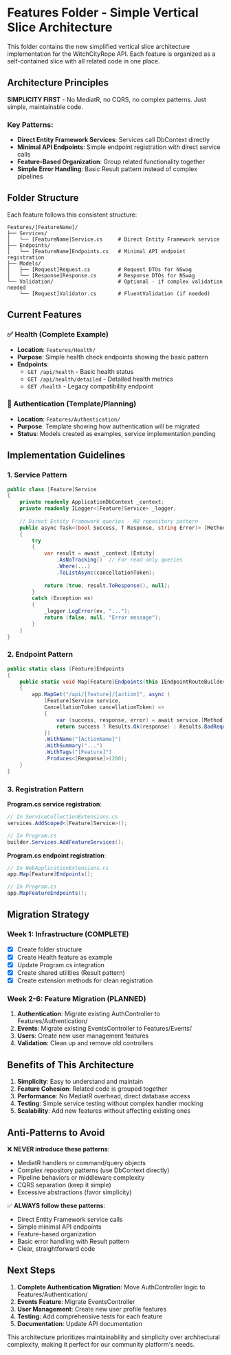 # Features Folder - Simple Vertical Slice Architecture

This folder contains the new simplified vertical slice architecture implementation for the WitchCityRope API. Each feature is organized as a self-contained slice with all related code in one place.

## Architecture Principles

**SIMPLICITY FIRST** - No MediatR, no CQRS, no complex patterns. Just simple, maintainable code.

### Key Patterns:
- **Direct Entity Framework Services**: Services call DbContext directly
- **Minimal API Endpoints**: Simple endpoint registration with direct service calls
- **Feature-Based Organization**: Group related functionality together
- **Simple Error Handling**: Basic Result pattern instead of complex pipelines

## Folder Structure

Each feature follows this consistent structure:

```
Features/[FeatureName]/
├── Services/
│   └── [FeatureName]Service.cs     # Direct Entity Framework service
├── Endpoints/
│   └── [FeatureName]Endpoints.cs   # Minimal API endpoint registration
├── Models/
│   ├── [Request]Request.cs         # Request DTOs for NSwag
│   └── [Response]Response.cs       # Response DTOs for NSwag
└── Validation/                     # Optional - if complex validation needed
    └── [Request]Validator.cs       # FluentValidation (if needed)
```

## Current Features

### ✅ Health (Complete Example)
- **Location**: `Features/Health/`
- **Purpose**: Simple health check endpoints showing the basic pattern
- **Endpoints**:
  - `GET /api/health` - Basic health status
  - `GET /api/health/detailed` - Detailed health metrics
  - `GET /health` - Legacy compatibility endpoint

### 🚧 Authentication (Template/Planning)
- **Location**: `Features/Authentication/`
- **Purpose**: Template showing how authentication will be migrated
- **Status**: Models created as examples, service implementation pending

## Implementation Guidelines

### 1. Service Pattern
```csharp
public class [Feature]Service
{
    private readonly ApplicationDbContext _context;
    private readonly ILogger<[Feature]Service> _logger;
    
    // Direct Entity Framework queries - NO repository pattern
    public async Task<(bool Success, T Response, string Error)> [Method]Async(...)
    {
        try
        {
            var result = await _context.[Entity]
                .AsNoTracking()  // For read-only queries
                .Where(...)
                .ToListAsync(cancellationToken);
            
            return (true, result.ToResponse(), null);
        }
        catch (Exception ex)
        {
            _logger.LogError(ex, "...");
            return (false, null, "Error message");
        }
    }
}
```

### 2. Endpoint Pattern
```csharp
public static class [Feature]Endpoints
{
    public static void Map[Feature]Endpoints(this IEndpointRouteBuilder app)
    {
        app.MapGet("/api/[feature]/[action]", async (
            [Feature]Service service,
            CancellationToken cancellationToken) =>
            {
                var (success, response, error) = await service.[Method]Async(cancellationToken);
                return success ? Results.Ok(response) : Results.BadRequest(error);
            })
            .WithName("[ActionName]")
            .WithSummary("...")
            .WithTags("[Feature]")
            .Produces<[Response]>(200);
    }
}
```

### 3. Registration Pattern

**Program.cs service registration**:
```csharp
// In ServiceCollectionExtensions.cs
services.AddScoped<[Feature]Service>();

// In Program.cs
builder.Services.AddFeatureServices();
```

**Program.cs endpoint registration**:
```csharp
// In WebApplicationExtensions.cs
app.Map[Feature]Endpoints();

// In Program.cs
app.MapFeatureEndpoints();
```

## Migration Strategy

### Week 1: Infrastructure (COMPLETE)
- [x] Create folder structure
- [x] Create Health feature as example
- [x] Update Program.cs integration
- [x] Create shared utilities (Result pattern)
- [x] Create extension methods for clean registration

### Week 2-6: Feature Migration (PLANNED)
1. **Authentication**: Migrate existing AuthController to Features/Authentication/
2. **Events**: Migrate existing EventsController to Features/Events/
3. **Users**: Create new user management features
4. **Validation**: Clean up and remove old controllers

## Benefits of This Architecture

1. **Simplicity**: Easy to understand and maintain
2. **Feature Cohesion**: Related code is grouped together
3. **Performance**: No MediatR overhead, direct database access
4. **Testing**: Simple service testing without complex handler mocking
5. **Scalability**: Add new features without affecting existing ones

## Anti-Patterns to Avoid

❌ **NEVER introduce these patterns**:
- MediatR handlers or command/query objects
- Complex repository patterns (use DbContext directly)
- Pipeline behaviors or middleware complexity
- CQRS separation (keep it simple)
- Excessive abstractions (favor simplicity)

✅ **ALWAYS follow these patterns**:
- Direct Entity Framework service calls
- Simple minimal API endpoints
- Feature-based organization
- Basic error handling with Result pattern
- Clear, straightforward code

## Next Steps

1. **Complete Authentication Migration**: Move AuthController logic to Features/Authentication/
2. **Events Feature**: Migrate EventsController 
3. **User Management**: Create new user profile features
4. **Testing**: Add comprehensive tests for each feature
5. **Documentation**: Update API documentation

This architecture prioritizes maintainability and simplicity over architectural complexity, making it perfect for our community platform's needs.